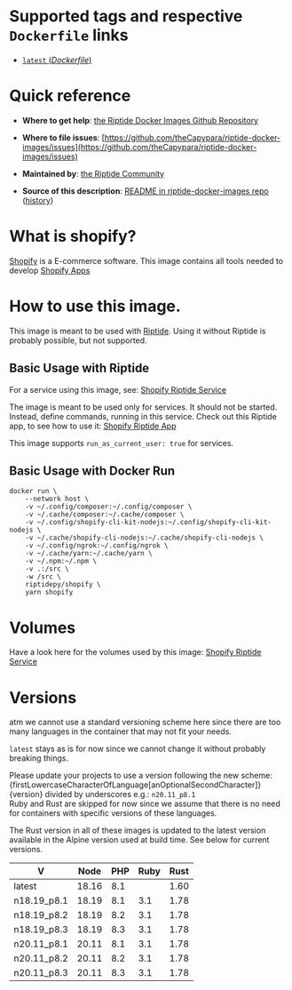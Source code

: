 # Supported tags and respective `Dockerfile` links

-	[`latest` (*Dockerfile*)](https://github.com/theCapypara/riptide-docker-images/shopify/Dockerfile)

# Quick reference

-	**Where to get help**:
	[the Riptide Docker Images Github Repository](https://github.com/theCapypara/riptide-docker-images)

-	**Where to file issues**:
	[https://github.com/theCapypara/riptide-docker-images/issues](https://github.com/theCapypara/riptide-docker-images/issues)

-	**Maintained by**:
	[the Riptide Community](https://github.com/theCapypara/riptide-docker-images)

-	**Source of this description**:
	[README in riptide-docker-images repo](https://github.com/theCapypara/riptide-docker-images/tree/master/shopify) ([history](https://github.com/theCapypara/riptide-docker-images/tree/master/shopify))

# What is shopify?

[Shopify](https://shopify.com) is a E-commerce software. This image contains all tools needed to develop [Shopify Apps](https://shopify.dev/apps)

# How to use this image.

This image is meant to be used with [Riptide](https://github.com/theCapypara/riptide-cli). 
Using it without Riptide is probably possible, but not supported.

## Basic Usage with Riptide

For a service using this image, see: [Shopify Riptide Service](https://github.com/theCapypara/riptide-repo/tree/master/service/shopify)

The image is meant to be used only for services.
It should not be started. Instead, define commands, running in this service.
Check out this Riptide app, to see how to use it: [Shopify Riptide App](https://github.com/theCapypara/riptide-repo/tree/master/app/shopify)

This image supports ``run_as_current_user: true`` for services.

## Basic Usage with Docker Run

```
docker run \
	--network host \
	-v ~/.config/composer:~/.config/composer \
	-v ~/.cache/composer:~/.cache/composer \
	-v ~/.config/shopify-cli-kit-nodejs:~/.config/shopify-cli-kit-nodejs \
	-v ~/.cache/shopify-cli-nodejs:~/.cache/shopify-cli-nodejs \
	-v ~/.config/ngrok:~/.config/ngrok \
	-v ~/.cache/yarn:~/.cache/yarn \
	-v ~/.npm:~/.npm \
	-v .:/src \
	-w /src \
	riptidepy/shopify \
	yarn shopify
```

# Volumes

Have a look here for the volumes used by this image: [Shopify Riptide Service](https://github.com/theCapypara/riptide-repo/tree/master/service/shopify)

# Versions
atm we cannot use a standard versioning scheme here
since there are too many languages in the container
that may not fit your needs.

`latest` stays as is for now since we cannot change it without probably breaking things.

Please update your projects to use a version following the new scheme:  
{firstLowercaseCharacterOfLanguage[anOptionalSecondCharacter]}{version} divided by underscores e.g.: `n20.11_p8.1`  
Ruby and Rust are skipped for now since we assume that there is no need for containers with specific versions of these languages.

The Rust version in all of these images is updated to the latest version available in the Alpine version
used at build time. See below for current versions.

| V           | Node  | PHP | Ruby | Rust |
|-------------|-------|-----|------|------|
| latest      | 18.16 | 8.1 |      | 1.60 |
| n18.19_p8.1 | 18.19 | 8.1 | 3.1  | 1.78 |
| n18.19_p8.2 | 18.19 | 8.2 | 3.1  | 1.78 |
| n18.19_p8.3 | 18.19 | 8.3 | 3.1  | 1.78 |
| n20.11_p8.1 | 20.11 | 8.1 | 3.1  | 1.78 |
| n20.11_p8.2 | 20.11 | 8.2 | 3.1  | 1.78 |
| n20.11_p8.3 | 20.11 | 8.3 | 3.1  | 1.78 |
